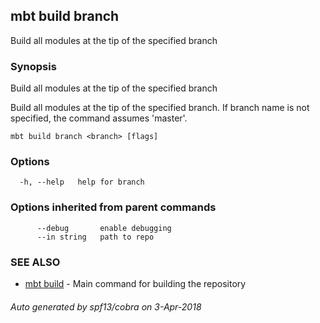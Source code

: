 ## mbt build branch

Build all modules at the tip of the specified branch

### Synopsis


Build all modules at the tip of the specified branch

Build all modules at the tip of the specified branch.
If branch name is not specified, the command assumes 'master'.



```
mbt build branch <branch> [flags]
```

### Options

```
  -h, --help   help for branch
```

### Options inherited from parent commands

```
      --debug       enable debugging
      --in string   path to repo
```

### SEE ALSO
* [mbt build](mbt_build.md)	 - Main command for building the repository

###### Auto generated by spf13/cobra on 3-Apr-2018
